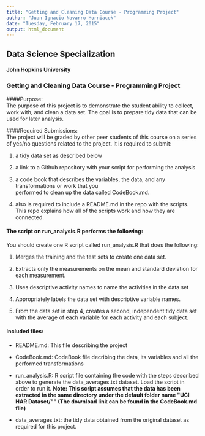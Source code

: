 ```yaml
---
title: "Getting and Cleaning Data Course - Programming Project"
author: "Juan Ignacio Navarro Horniacek"
date: "Tuesday, February 17, 2015"
output: html_document
---
```


## Data Science Specialization
#### John Hopkins University

### Getting and Cleaning Data Course - Programming Project
    
####Purpose:  
The purpose of this project is to demonstrate the student ability to collect, work with, and clean a data set. The goal is to prepare tidy data that can be used for later analysis. 
  
####Required Submissions:  
The project will be graded by other peer students of this course on a series of yes/no questions related to the project. It is required to submit:   

1) a tidy data set as described below

2) a link to a Github repository with your script for performing the analysis

3) a code book that describes the variables, the data, and any transformations or work that you   
performed to clean up the data called CodeBook.md.

4) also is required to include a README.md in the repo with the scripts. This repo explains how all of the scripts work and how they are connected.    
  
  
#### The script on run_analysis.R performs the following:  

You should create one R script called run_analysis.R that does the following:  

1) Merges the training and the test sets to create one data set.   

2) Extracts only the measurements on the mean and standard deviation for each measurement. 

3) Uses descriptive activity names to name the activities in the data set  

4) Appropriately labels the data set with descriptive variable names. 

5) From the data set in step 4, creates a second, independent tidy data set with the average of   each variable for each activity and each subject.  

#### Included files:  
 - README.md: This file describing the project
 
 - CodeBook.md: CodeBook file decribing the data, its variables and all the performed transformations
 
 - run_analysis.R: R script file containing the code with the steps described above to generate the data_averages.txt dataset. Load the script in order to run it. **Note: This script assumes that the data has been extracted in the same directory under the default folder name "UCI HAR Dataset/"" (The download link can be found in the CodeBook.md file)**
 
 - data_averages.txt: the tidy data obtained from the original dataset as required for this project.
 
 